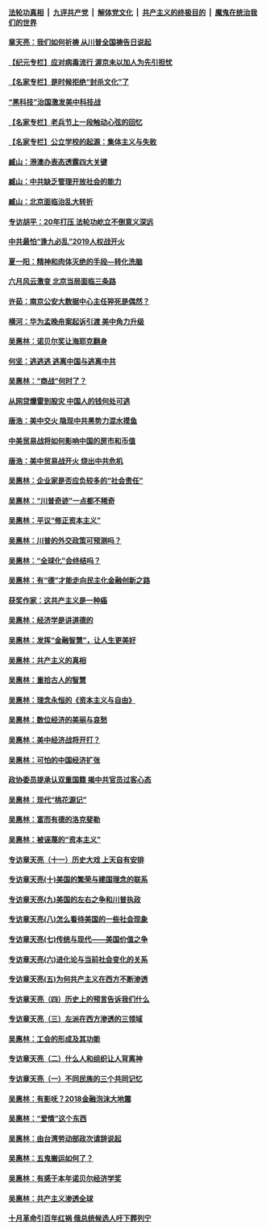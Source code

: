 

####  [法轮功真相](../../../../basic/blob/master/README.md?t=05130102) &nbsp;|&nbsp; [九评共产党](../../../../9ping.md/blob/master/README.md?t=05130102) &nbsp;|&nbsp; [解体党文化](../../../../jtdwh.md/blob/master/README.md?t=05130102)  &nbsp;|&nbsp; [共产主义的终极目的](../../../../gczydzjmd.md/blob/master/README.md?t=05130102) &nbsp;|&nbsp; [魔鬼在统治我们的世界](../../../../mgztzwmdsj.md/blob/master/README.md?t=05130102) 

#### [章天亮：我们如何祈祷 从川普全国祷告日说起](../pages/nsc423/n11944627.md?t=05130102) 

#### [【纪元专栏】应对病毒流行 渥京未以加人为先引担忧](../pages/nsc423/n11875714.md?t=05130102) 

#### [【名家专栏】是时候拒绝“封杀文化”了](../pages/nsc423/n11814093.md?t=05130102) 

#### [“黑科技”治国激发美中科技战](../pages/nsc423/n11638056.md?t=05130102) 

#### [【名家专栏】老兵节上一段触动心弦的回忆](../pages/nsc423/n11646016.md?t=05130102) 

#### [【名家专栏】公立学校的起源：集体主义与失败](../pages/nsc423/n11601833.md?t=05130102) 

#### [臧山：港澳办表态透露四大关键](../pages/nsc423/n11421628.md?t=05130102) 

#### [臧山：中共缺乏管理开放社会的能力](../pages/nsc423/n11407457.md?t=05130102) 

#### [臧山：北京面临治乱大转折](../pages/nsc423/n11406895.md?t=05130102) 

#### [专访胡平：20年打压 法轮功屹立不倒意义深远](../pages/nsc423/n11398800.md?t=05130102) 

#### [中共最怕“逢九必乱”2019人权战开火](../pages/nsc423/n11385248.md?t=05130102) 

#### [夏一阳：精神和肉体灭绝的手段—转化洗脑](../pages/nsc423/n11368250.md?t=05130102) 

#### [六月风云激变 北京当局面临三条路](../pages/nsc423/n11313668.md?t=05130102) 

#### [许茹：南京公安大数据中心主任猝死是偶然？](../pages/nsc423/n11064744.md?t=05130102) 

#### [横河：华为孟晚舟案起诉引渡 美中角力升级](../pages/nsc423/n11027230.md?t=05130102) 

#### [吴惠林：诺贝尔奖让海耶克翻身](../pages/nsc423/n10890049.md?t=05130102) 

#### [何坚：逃逃逃 逃离中国与逃离中共](../pages/nsc423/n10592891.md?t=05130102) 

#### [吴惠林：“商战”何时了？](../pages/nsc423/n10573558.md?t=05130102) 

#### [从网贷爆雷到股灾 中国人的钱何处可逃](../pages/nsc423/n10572800.md?t=05130102) 

#### [唐浩：美中交火 隐现中共黑势力混水摸鱼](../pages/nsc423/n10544040.md?t=05130102) 

#### [中美贸易战将如何影响中国的房市和币值](../pages/nsc423/n10543697.md?t=05130102) 

#### [唐浩：美中贸易战开火 烧出中共危机](../pages/nsc423/n10540126.md?t=05130102) 

#### [吴惠林：企业家是否应负较多的“社会责任”](../pages/nsc423/n10535022.md?t=05130102) 

#### [吴惠林：“川普奇迹”一点都不稀奇](../pages/nsc423/n10512808.md?t=05130102) 

#### [吴惠林：平议“修正资本主义”](../pages/nsc423/n10495724.md?t=05130102) 

#### [吴惠林：川普的外交政策可预测吗？](../pages/nsc423/n10462387.md?t=05130102) 

#### [吴惠林：“全球化”会终结吗？](../pages/nsc423/n10452838.md?t=05130102) 

#### [吴惠林：有“德”才能走向民主化金融创新之路](../pages/nsc423/n10432292.md?t=05130102) 

#### [获奖作家：这共产主义是一种癌](../pages/nsc423/n10431541.md?t=05130102) 

#### [吴惠林：经济学是讲道德的](../pages/nsc423/n10398014.md?t=05130102) 

#### [吴惠林：发挥“金融智慧”，让人生更美好](../pages/nsc423/n10375019.md?t=05130102) 

#### [吴惠林：共产主义的真相](../pages/nsc423/n10351394.md?t=05130102) 

#### [吴惠林：重拾古人的智慧](../pages/nsc423/n10337691.md?t=05130102) 

#### [吴惠林：理念永恒的《资本主义与自由》](../pages/nsc423/n10316274.md?t=05130102) 

#### [吴惠林：数位经济的美丽与哀愁](../pages/nsc423/n10292946.md?t=05130102) 

#### [吴惠林：美中经济战将开打？](../pages/nsc423/n10258825.md?t=05130102) 

#### [吴惠林：可怕的中国经济扩张](../pages/nsc423/n10219147.md?t=05130102) 

#### [政协委员提承认双重国籍 揭中共官员过客心态](../pages/nsc423/n10208809.md?t=05130102) 

#### [吴惠林：现代“桃花源记”](../pages/nsc423/n10185234.md?t=05130102) 

#### [吴惠林：富而有德的洛克斐勒](../pages/nsc423/n10142264.md?t=05130102) 

#### [吴惠林：被诬蔑的“资本主义”](../pages/nsc423/n10124816.md?t=05130102) 

#### [专访章天亮（十一）历史大戏 上天自有安排](../pages/nsc423/n10094905.md?t=05130102) 

#### [专访章天亮(十)美国的繁荣与建国理念的联系](../pages/nsc423/n10094899.md?t=05130102) 

#### [专访章天亮(九)美国的左右之争和川普执政](../pages/nsc423/n10094889.md?t=05130102) 

#### [专访章天亮(八)怎么看待美国的一些社会现象](../pages/nsc423/n10094857.md?t=05130102) 

#### [专访章天亮(七)传统与现代——美国价值之争](../pages/nsc423/n10093140.md?t=05130102) 

#### [专访章天亮(六)进化论与当前社会变化的关系](../pages/nsc423/n10092036.md?t=05130102) 

#### [专访章天亮(五)为何共产主义在西方不断渗透](../pages/nsc423/n10083620.md?t=05130102) 

#### [专访章天亮（四）历史上的预言告诉我们什么](../pages/nsc423/n10083606.md?t=05130102) 

#### [专访章天亮（三）左派在西方渗透的三领域](../pages/nsc423/n10081115.md?t=05130102) 

#### [吴惠林：工会的形成及其功能](../pages/nsc423/n10080633.md?t=05130102) 

#### [专访章天亮（二）什么人和组织让人背离神](../pages/nsc423/n10076637.md?t=05130102) 

#### [专访章天亮（一）不同民族的三个共同记忆](../pages/nsc423/n10074188.md?t=05130102) 

#### [吴惠林：有影呒？2018金融泡沫大地震](../pages/nsc423/n10040534.md?t=05130102) 

#### [吴惠林：“爱情”这个东西](../pages/nsc423/n10019423.md?t=05130102) 

#### [吴惠林：由台湾劳动部政次请辞说起](../pages/nsc423/n9979679.md?t=05130102) 

#### [吴惠林：五鬼搬运如何了？](../pages/nsc423/n9925338.md?t=05130102) 

#### [吴惠林：有感于本年诺贝尔经济学奖](../pages/nsc423/n9871883.md?t=05130102) 

#### [吴惠林：共产主义渗透全球](../pages/nsc423/n9812748.md?t=05130102) 

#### [十月革命引百年红祸 俄总统候选人吁下葬列宁](../pages/nsc423/n9810182.md?t=05130102) 

